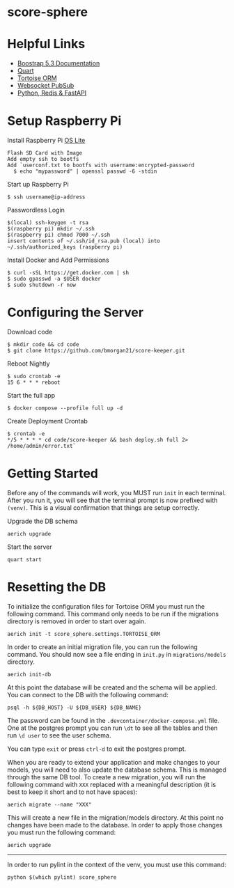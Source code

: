 # score-sphere

# Helpful Links
* [Boostrap 5.3 Documentation](https://getbootstrap.com/docs/5.3)
* [Quart](https://quart.palletsprojects.com/en/latest/)
* [Tortoise ORM](https://tortoise.github.io/)
* [Websocket PubSub](https://github.com/NandaGopal56/websockets-pubsub)
* [Python, Redis & FastAPI](https://medium.com/@nandagopal05/scaling-websockets-with-pub-sub-using-python-redis-fastapi-b16392ffe291__)

# Setup Raspberry Pi

Install Raspberry Pi [OS Lite](https://www.raspberrypi.com/software/operating-systems/#raspberry-pi-os-64-bit)

    Flash SD Card with Image
    Add empty ssh to bootfs
    Add `userconf.txt to bootfs with username:encrypted-password
      $ echo "mypassword" | openssl passwd -6 -stdin

Start up Raspberry Pi

    $ ssh username@ip-address

Passwordless Login

    $(local) ssh-keygen -t rsa
    $(raspberry pi) mkdir ~/.ssh
    $(raspberry pi) chmod 7000 ~/.ssh
    insert contents of ~/.ssh/id_rsa.pub (local) into ~/.ssh/authorized_keys (raspberry pi)
    
Install Docker and Add Permissions

    $ curl -sSL https://get.docker.com | sh
    $ sudo gpasswd -a $USER docker
    $ sudo shutdown -r now
    
# Configuring the Server

Download code

    $ mkdir code && cd code
    $ git clone https://github.com/bmorgan21/score-keeper.git

Reboot Nightly

    $ sudo crontab -e
    15 6 * * * reboot

Start the full app

    $ docker compose --profile full up -d

Create Deployment Crontab

    $ crontab -e
    */5 * * * * cd code/score-keeper && bash deploy.sh full 2> /home/admin/error.txt`

# Getting Started


Before any of the commands will work, you MUST run `init` in each terminal.  After you run it, you will see that the terminal prompt is now prefixed with `(venv)`.  This is a visual confirmation that things are setup correctly.

Upgrade the DB schema

    aerich upgrade

Start the server

    quart start

# Resetting the DB

To initialize the configuration files for Tortoise ORM you must run the following command.  This command only needs to be run if the migrations directory is removed in order to start over again.

    aerich init -t score_sphere.settings.TORTOISE_ORM

In order to create an initial migration file, you can run the following command.  You should now see a file ending in `init.py` in `migrations/models` directory.

    aerich init-db

At this point the database will be created and the schema will be applied.  You can connect to the DB with the following command:

    psql -h ${DB_HOST} -U ${DB_USER} ${DB_NAME}

The password can be found in the `.devcontainer/docker-compose.yml` file.  One at the postgres prompt you can run `\dt` to see all the tables and then run `\d user` to see the user schema.

You can type `exit` or press `ctrl-d` to exit the postgres prompt.

When you are ready to extend your application and make changes to your models, you will need to also update the database schema.  This is managed through the same DB tool.  To create a new migration, you will run the following command with `XXX` replaced with a meaningful description (it is best to keep it short and to not have spaces):

    aerich migrate --name "XXX"

This will create a new file in the migration/models directory.  At this point no changes have been made to the database.  In order to apply those changes you must run the following command:

    aerich upgrade

----

In order to run pylint in the context of the venv, you must use this command:

    python $(which pylint) score_sphere
